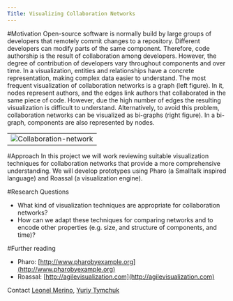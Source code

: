 ```yaml
---
Title: Visualizing Collaboration Networks
---
```


#Motivation
Open-source software is normally build by large groups of developers that remotely commit changes to a repository. Different developers can modify parts of the same component. Therefore, code authorship is the result of collaboration among developers. However, the degree of contribution of developers vary throughout components and over time. In a visualization, entities and relationships have a concrete representation, making complex data easier to understand. The most frequent visualization of collaboration networks is a graph (left figure). In it, nodes represent authors, and the edges link authors that collaborated in the same piece of code. However, due the high number of edges the resulting visualization is difficult to understand. Alternatively, to avoid this problem, collaboration networks can be visualized as bi-graphs (right figure). In a bi-graph, components are also represented by nodes.


| |
|---|
|![Collaboration-network](%assets_url%/files/c7/c8khil8chvph8xko2vdavjpnf0l7xf/collaboration-network.png)
 
#Approach
In this project we will work reviewing suitable visualization techniques for collaboration networks that provide a more comprehensive understanding. We will develop prototypes using Pharo (a Smalltalk inspired language) and Roassal (a visualization engine).

#Research Questions

- What kind of visualization techniques are appropriate for collaboration networks?
- How can we adapt these techniques for comparing networks and to encode other properties (e.g. size, and structure of components, and time)?

#Further reading


- Pharo: [http://www.pharobyexample.org](http://www.pharobyexample.org)
- Roassal: [http://agilevisualization.com](http://agilevisualization.com)


Contact
[Leonel Merino](%base_url%/staff/merino), [Yuriy Tymchuk](%base_url%/staff/YuriyTymchuk)
